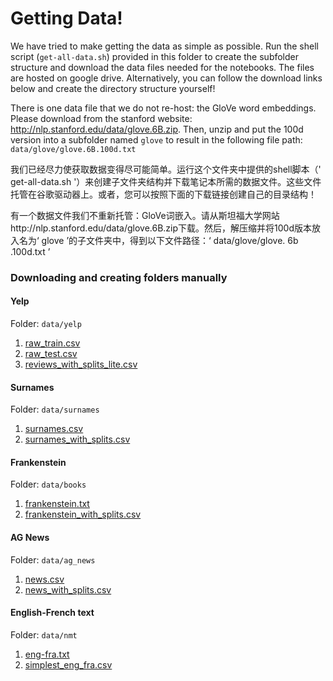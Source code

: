 Getting Data!
==

We have tried to make getting the data as simple as possible.  Run the shell script (`get-all-data.sh`) provided in this folder to create the subfolder structure and download the data files needed for the notebooks. The files are hosted on google drive.  Alternatively, you can follow the download links below and create the directory structure yourself!

There is one data file that we do not re-host: the GloVe word embeddings.  Please download from the stanford website: http://nlp.stanford.edu/data/glove.6B.zip.  Then, unzip and put the 100d version into a subfolder named `glove` to result in the following file path: `data/glove/glove.6B.100d.txt`

我们已经尽力使获取数据变得尽可能简单。运行这个文件夹中提供的shell脚本（' get-all-data.sh '）来创建子文件夹结构并下载笔记本所需的数据文件。这些文件托管在谷歌驱动器上。或者，您可以按照下面的下载链接创建自己的目录结构！

有一个数据文件我们不重新托管：GloVe词嵌入。请从斯坦福大学网站http://nlp.stanford.edu/data/glove.6B.zip下载。然后，解压缩并将100d版本放入名为‘ glove ’的子文件夹中，得到以下文件路径：‘ data/glove/glove. 6b .100d.txt ’

### Downloading and creating folders manually 

#### Yelp

Folder: `data/yelp`

1. [raw_train.csv](https://drive.google.com/open?id=1xeUnqkhuzGGzZKThzPeXe2Vf6Uu_g_xM)
2. [raw_test.csv](https://drive.google.com/open?id=1G42LXv72DrhK4QKJoFhabVL4IU6v2ZvB)
3. [reviews_with_splits_lite.csv](https://drive.google.com/open?id=1Lmv4rsJiCWVs1nzs4ywA9YI-ADsTf6WB)

#### Surnames

Folder: `data/surnames`

1. [surnames.csv](https://drive.google.com/open?id=1MBiOU5UCaGpJw2keXAqOLL8PCJg_uZaU)
2. [surnames_with_splits.csv](https://drive.google.com/open?id=1T1la2tYO1O7XkMRawG8VcFcvtjbxDqU-)

#### Frankenstein

Folder: `data/books`

1. [frankenstein.txt](https://drive.google.com/open?id=1XvNPAjooMyt6vdxknU9VO_ySAFR6LpAP)
2. [frankenstein_with_splits.csv](https://drive.google.com/open?id=1dRi4LQSFZHy40l7ZE85fSDqb3URqh1Om)

#### AG News

Folder: `data/ag_news`

1. [news.csv](https://drive.google.com/open?id=1hjAZJJVyez-tjaUSwQyMBMVbW68Kgyzn)
2. [news_with_splits.csv](https://drive.google.com/open?id=1Z4fOgvrNhcn6pYlOxrEuxrPNxT-bLh7T)

#### English-French text

Folder: `data/nmt`

1. [eng-fra.txt](https://drive.google.com/open?id=1o2ac0EliUod63sYUdpow_Dh-OqS3hF5Z)
2. [simplest_eng_fra.csv](https://drive.google.com/open?id=1jLx6dZllBQ3LXZkCjZ4VciMQkZUInU10)
